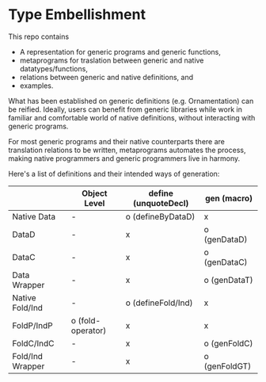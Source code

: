 # Type Embellishment

This repo contains
* A representation for generic programs and generic functions,
* metaprograms for traslation between generic and native datatypes/functions,
* relations between generic and native definitions, and
* examples.

What has been established on generic definitions (e.g. Ornamentation) can be reified.
Ideally, users can benefit from generic libraries while work in familiar and comfortable world of native definitions, without interacting with generic programs.

For most generic programs and their native counterparts there are translation relations to be written,
metaprograms automates the process, making native programmers and generic programmers live in harmony.

Here's a list of definitions and their intended ways of generation: 

|                  |   Object Level    | define (unquoteDecl) |  gen (macro)  |
|------------------|-------------------|----------------------|---------------|
| Native Data      | -                 | o (defineByDataD)    | x             |
| DataD            | -                 | x                    | o (genDataD)  |
| DataC            | -                 | x                    | o (genDataC)  |
| Data Wrapper     | -                 | x                    | o (genDataT)  |
| Native Fold/Ind  | -                 | o (defineFold/Ind)   | x             |
| FoldP/IndP       | o (fold-operator) | x                    | x             |
| FoldC/IndC       | -                 | x                    | o (genFoldC)  |
| Fold/Ind Wrapper | -                 | x                    | o (genFoldGT) |
